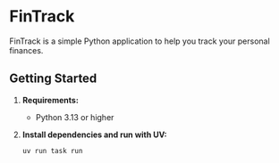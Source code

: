 # FinTrack

FinTrack is a simple Python application to help you track your personal finances.  

## Getting Started

1. **Requirements:**  
   - Python 3.13 or higher

2. **Install dependencies and run with UV:**
   ```bash
   uv run task run 
   ```